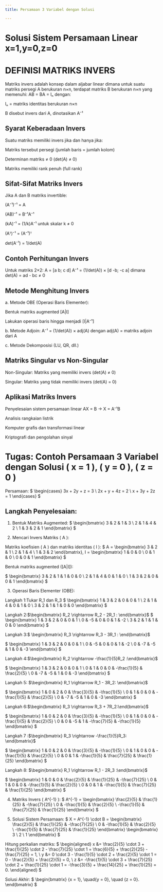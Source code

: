 ```yaml
---
title: Persamaan 3 Variabel dengan Solusi

---
```


# Solusi Sistem Persamaan Linear x=1,y=0,z=0

# DEFINISI MATRIKS INVERS
Matriks invers adalah konsep dalam aljabar linear dimana untuk suatu matriks persegi A berukuran n×n, terdapat matriks B berukuran n×n yang memenuhi:
AB = BA = Iₙ
dengan:

Iₙ = matriks identitas berukuran n×n

B disebut invers dari A, dinotasikan A⁻¹

## Syarat Keberadaan Invers
Suatu matriks memiliki invers jika dan hanya jika:

Matriks tersebut persegi (jumlah baris = jumlah kolom)

Determinan matriks ≠ 0 (det(A) ≠ 0)

Matriks memiliki rank penuh (full rank)

##  Sifat-Sifat Matriks Invers
Jika A dan B matriks invertible:

(A⁻¹)⁻¹ = A

(AB)⁻¹ = B⁻¹A⁻¹

(kA)⁻¹ = (1/k)A⁻¹ untuk skalar k ≠ 0

(Aᵀ)⁻¹ = (A⁻¹)ᵀ

det(A⁻¹) = 1/det(A)

## Contoh Perhitungan Invers
Untuk matriks 2×2:
A = [a b; c d]
A⁻¹ = (1/det(A)) × [d -b; -c a]
dimana det(A) = ad - bc ≠ 0

##  Metode Menghitung Invers
a. Metode OBE (Operasi Baris Elementer):

Bentuk matriks augmented [A|I]

Lakukan operasi baris hingga menjadi [I|A⁻¹]

b. Metode Adjoin:
A⁻¹ = (1/det(A)) × adj(A)
dengan adj(A) = matriks adjoin dari A

c. Metode Dekomposisi (LU, QR, dll.)

##  Matriks Singular vs Non-Singular

Non-Singular: Matriks yang memiliki invers (det(A) ≠ 0)

Singular: Matriks yang tidak memiliki invers (det(A) = 0)

## Aplikasi Matriks Invers

Penyelesaian sistem persamaan linear AX = B → X = A⁻¹B

Analisis rangkaian listrik

Komputer grafis dan transformasi linear

Kriptografi dan pengolahan sinyal

# Tugas: Contoh Persamaan 3 Variabel dengan Solusi \( x = 1 \), \( y = 0 \), \( z = 0 \)

Persamaan:
$
\begin{cases}
3x + 2y + z = 3 \\
2x + y + 4z = 2 \\
x + 3y + 2z = 1
\end{cases}
$

## Langkah Penyelesaian:

1. Bentuk Matriks Augmented:
$
\begin{bmatrix}
3 & 2 & 1 & 3 \\
2 & 1 & 4 & 2 \\
1 & 3 & 2 & 1
\end{bmatrix}
$

2. Mencari Invers Matriks \( A \):

Matriks koefisien \( A \) dan matriks identitas \( I \):
$
A = \begin{bmatrix}
3 & 2 & 1 \\
2 & 1 & 4 \\
1 & 3 & 2
\end{bmatrix},
I = \begin{bmatrix}
1 & 0 & 0 \\
0 & 1 & 0 \\
0 & 0 & 1
\end{bmatrix}
$

Bentuk matriks augmented \([A|I]\):

$
\begin{bmatrix}
3 & 2 & 1 & 1 & 0 & 0 \\
2 & 1 & 4 & 0 & 1 & 0 \\
1 & 3 & 2 & 0 & 0 & 1
\end{bmatrix}
$

3. Operasi Baris Elementer (OBE):


Langkah 1:Tukar R_1 dan R_3
$
\begin{bmatrix}
1 & 3 & 2 & 0 & 0 & 1 \\
2 & 1 & 4 & 0 & 1 & 0 \\
3 & 2 & 1 & 1 & 0 & 0
\end{bmatrix}
$

Langkah 2:$\begin{bmatrix} R_2 \rightarrow R_2 - 2R_1 : \end{bmatrix}$
$
\begin{bmatrix}
1 & 3 & 2 & 0 & 0 & 1 \\
0 & -5 & 0 & 0 & 1 & -2 \\
3 & 2 & 1 & 1 & 0 & 0
\end{bmatrix}
$

Langkah 3:$ \begin{bmatrix} R_3 \rightarrow R_3 - 3R_1 : \end{bmatrix}$

$
\begin{bmatrix}
1 & 3 & 2 & 0 & 0 & 1 \\
0 & -5 & 0 & 0 & 1 & -2 \\
0 & -7 & -5 & 1 & 0 & -3
\end{bmatrix}
$

Langkah 4:$\begin{bmatrix} R_2 \rightarrow -\frac{1}{5}R_2 :\end{bmatrix}$

$
\begin{bmatrix}
1 & 3 & 2 & 0 & 0 & 1 \\
0 & 1 & 0 & 0 & -\frac{1}{5} & \frac{2}{5} \\
0 & -7 & -5 & 1 & 0 & -3
\end{bmatrix}
$

Langkah 5: $\begin{bmatrix} R_1 \rightarrow R_1 - 3R_2: \end{bmatrix}$

$
\begin{bmatrix}
1 & 0 & 2 & 0 & \frac{3}{5} & -\frac{1}{5} \\
0 & 1 & 0 & 0 & -\frac{1}{5} & \frac{2}{5} \\
0 & -7 & -5 & 1 & 0 & -3
\end{bmatrix}
$

Langkah 6:$\begin{bmatrix} R_3 \rightarrow R_3 + 7R_2:\end{bmatrix}$

$
\begin{bmatrix}
1 & 0 & 2 & 0 & \frac{3}{5} & -\frac{1}{5} \\
0 & 1 & 0 & 0 & -\frac{1}{5} & \frac{2}{5} \\
0 & 0 & -5 & 1 & -\frac{7}{5} & -\frac{1}{5}
\end{bmatrix}
$


Langkah 7 :$\begin{bmatrix} R_3 \rightarrow -\frac{1}{5}R_3: \end{bmatrix}$



$
\begin{bmatrix}
1 & 0 & 2 & 0 & \frac{3}{5} & -\frac{1}{5} \\
0 & 1 & 0 & 0 & -\frac{1}{5} & \frac{2}{5} \\
0 & 0 & 1 & -\frac{1}{5} & \frac{7}{25} & \frac{1}{25}
\end{bmatrix}
$


Langkah 8: $\begin{bmatrix} R_1 \rightarrow R_1 - 2R_3 :\end{bmatrix}$



$
\begin{bmatrix}
1 & 0 & 0 & \frac{2}{5} & \frac{1}{25} & -\frac{7}{25} \\
0 & 1 & 0 & 0 & -\frac{1}{5} & \frac{2}{5} \\
0 & 0 & 1 & -\frac{1}{5} & \frac{7}{25} & \frac{1}{25}
\end{bmatrix}
$

4. Matriks Invers \( A^{-1} \):
$
A^{-1} = \begin{bmatrix}
\frac{2}{5} & \frac{1}{25} & -\frac{7}{25} \\
0 & -\frac{1}{5} & \frac{2}{5} \\
-\frac{1}{5} & \frac{7}{25} & \frac{1}{25}
\end{bmatrix}
$

5. Solusi Sistem Persamaan:
$
X = A^{-1} \cdot B = \begin{bmatrix}
\frac{2}{5} & \frac{1}{25} & -\frac{7}{25} \\
0 & -\frac{1}{5} & \frac{2}{5} \\
-\frac{1}{5} & \frac{7}{25} & \frac{1}{25}
\end{bmatrix}
\begin{bmatrix}
3 \\
2 \\
1
\end{bmatrix}
$

Hitung perkalian matriks:
$
\begin{aligned}
x &= \frac{2}{5} \cdot 3 + \frac{1}{25} \cdot 2 - \frac{7}{25} \cdot 1 = \frac{6}{5} + \frac{2}{25} - \frac{7}{25} = 1, \\
y &= 0 \cdot 3 - \frac{1}{5} \cdot 2 + \frac{2}{5} \cdot 1 = 0 - \frac{2}{5} + \frac{2}{5} = 0, \\
z &= -\frac{1}{5} \cdot 3 + \frac{7}{25} \cdot 2 + \frac{1}{25} \cdot 1 = -\frac{3}{5} + \frac{14}{25} + \frac{1}{25} = 0.
\end{aligned}
$

Solusi Akhir:
$
\begin{bmatrix}
{x = 1}, \quad{y = 0}, \quad {z = 0}.
\end{bmatrix}
$
